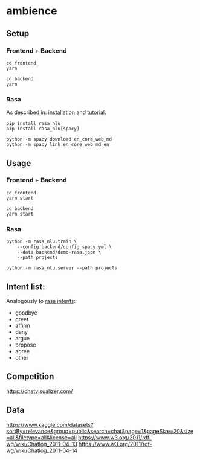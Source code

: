 # ambience

## Setup

### Frontend + Backend

```
cd frontend
yarn
```

```
cd backend
yarn
```

### Rasa

As described in:
[installation](https://nlu.rasa.com/tutorial.html)
and
[tutorial](https://nlu.rasa.com/tutorial.html):

```
pip install rasa_nlu
pip install rasa_nlu[spacy]

python -m spacy download en_core_web_md
python -m spacy link en_core_web_md en
```

## Usage

### Frontend + Backend

```
cd frontend
yarn start
```

```
cd backend
yarn start
```

### Rasa

```
python -m rasa_nlu.train \
    --config backend/config_spacy.yml \
    --data backend/demo-rasa.json \
    --path projects

python -m rasa_nlu.server --path projects
```

## Intent list:

Analogously to [rasa intents](https://github.com/RasaHQ/rasa_nlu/blob/master/data/examples/rasa/demo-rasa.md):

* goodbye
* greet
* affirm
* deny
* argue
* propose
* agree
* other

## Competition

https://chatvisualizer.com/

## Data

https://www.kaggle.com/datasets?sortBy=relevance&group=public&search=chat&page=1&pageSize=20&size=all&filetype=all&license=all
https://www.w3.org/2011/rdf-wg/wiki/Chatlog_2011-04-13
https://www.w3.org/2011/rdf-wg/wiki/Chatlog_2011-04-14